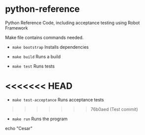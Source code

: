 # python-reference
Python Reference Code, including acceptance testing using Robot Framework

Make file contains commands needed.
* `make bootstrap` Installs dependencies

* `make build` Runs a build

* `make test` Runs tests

<<<<<<< HEAD
=======
* `make test-acceptance` Runs acceptance tests

>>>>>>> 76b0aed (Test commit)
* `make run` Runs the program

echo "Cesar"